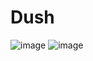 # Dush
![image](https://user-images.githubusercontent.com/99756745/227250303-6e17a159-41f8-4cb2-93e7-ed06ccba8856.png)
![image](https://user-images.githubusercontent.com/99756745/227250454-f96a3d49-4849-4324-98ff-f7e7ae8388b7.png)
